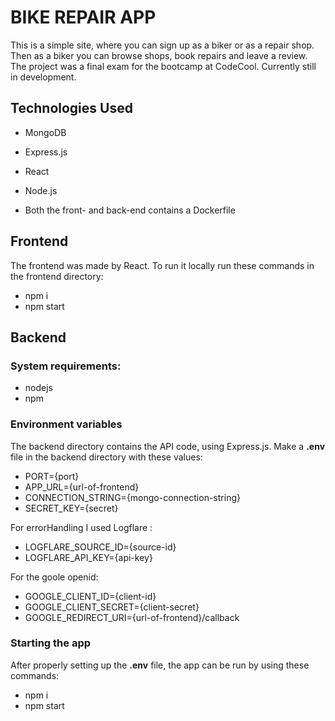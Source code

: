# BIKE REPAIR APP

This is a simple site, where you can sign up as a biker or as a repair shop. Then as a biker you can browse shops, book repairs and leave a review. The project was a final exam for the bootcamp at CodeCool. Currently still in development. 


## Technologies Used

- MongoDB
- Express.js
- React
- Node.js

- Both the front- and back-end contains a Dockerfile

## Frontend

The frontend was made by React. To run it locally run these commands in the frontend directory:

- npm i
- npm start

## Backend

### System requirements:

- nodejs
- npm

### Environment variables

The backend directory contains the API code, using Express.js. Make a **.env** file in the backend directory with these values:

- PORT={port}
- APP_URL={url-of-frontend}
- CONNECTION_STRING={mongo-connection-string}
- SECRET_KEY={secret}

For errorHandling I used Logflare :

- LOGFLARE_SOURCE_ID={source-id}
- LOGFLARE_API_KEY={api-key}

For the goole openid:

- GOOGLE_CLIENT_ID={client-id}
- GOOGLE_CLIENT_SECRET={client-secret}
- GOOGLE_REDIRECT_URI={url-of-frontend}/callback

### Starting the app

After properly setting up the **.env** file, the app can be run by using these commands:

- npm i
- npm start

